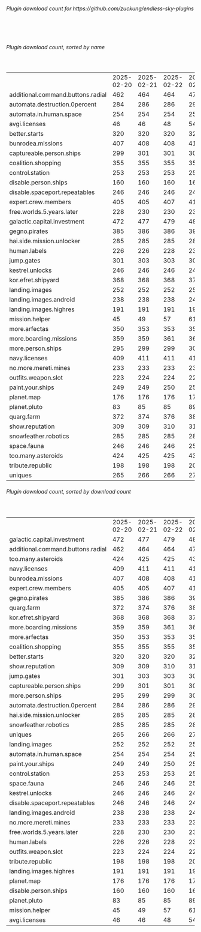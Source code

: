 <h6>Plugin download count for https://github.com/zuckung/endless-sky-plugins</h6><br>
<br>
<h6>Plugin download count, sorted by name</h6><sub><sup><br>
<table>
	<tr>
		<td></td>
		<td>2025-02-20</td>
		<td>2025-02-21</td>
		<td>2025-02-22</td>
		<td>2025-02-23</td>
		<td>2025-02-24</td>
		<td>2025-02-25</td>
		<td>2025-02-26</td>
		<td>today +</td>
	</tr>
	<tr>
		<td>additional.command.buttons.radial</td>
		<td>462</td>
		<td>464</td>
		<td>464</td>
		<td>473</td>
		<td>482</td>
		<td>482</td>
		<td>483</td>
		<td>+ 1</td>
	</tr>
	<tr>
		<td>automata.destruction.0percent</td>
		<td>284</td>
		<td>286</td>
		<td>286</td>
		<td>290</td>
		<td>292</td>
		<td>292</td>
		<td>293</td>
		<td>+ 1</td>
	</tr>
	<tr>
		<td>automata.in.human.space</td>
		<td>254</td>
		<td>254</td>
		<td>254</td>
		<td>259</td>
		<td>259</td>
		<td>260</td>
		<td>261</td>
		<td>+ 1</td>
	</tr>
	<tr>
		<td>avgi.licenses</td>
		<td>46</td>
		<td>46</td>
		<td>48</td>
		<td>54</td>
		<td>56</td>
		<td>56</td>
		<td>57</td>
		<td>+ 1</td>
	</tr>
	<tr>
		<td>better.starts</td>
		<td>320</td>
		<td>320</td>
		<td>320</td>
		<td>327</td>
		<td>331</td>
		<td>331</td>
		<td>332</td>
		<td>+ 1</td>
	</tr>
	<tr>
		<td>bunrodea.missions</td>
		<td>407</td>
		<td>408</td>
		<td>408</td>
		<td>414</td>
		<td>414</td>
		<td>414</td>
		<td>417</td>
		<td>+ 3</td>
	</tr>
	<tr>
		<td>captureable.person.ships</td>
		<td>299</td>
		<td>301</td>
		<td>301</td>
		<td>305</td>
		<td>305</td>
		<td>306</td>
		<td>307</td>
		<td>+ 1</td>
	</tr>
	<tr>
		<td>coalition.shopping</td>
		<td>355</td>
		<td>355</td>
		<td>355</td>
		<td>359</td>
		<td>359</td>
		<td>359</td>
		<td>360</td>
		<td>+ 1</td>
	</tr>
	<tr>
		<td>control.station</td>
		<td>253</td>
		<td>253</td>
		<td>253</td>
		<td>255</td>
		<td>257</td>
		<td>257</td>
		<td>258</td>
		<td>+ 1</td>
	</tr>
	<tr>
		<td>disable.person.ships</td>
		<td>160</td>
		<td>160</td>
		<td>160</td>
		<td>162</td>
		<td>162</td>
		<td>162</td>
		<td>163</td>
		<td>+ 1</td>
	</tr>
	<tr>
		<td>disable.spaceport.repeatables</td>
		<td>246</td>
		<td>246</td>
		<td>246</td>
		<td>248</td>
		<td>248</td>
		<td>248</td>
		<td>251</td>
		<td>+ 3</td>
	</tr>
	<tr>
		<td>expert.crew.members</td>
		<td>405</td>
		<td>405</td>
		<td>407</td>
		<td>413</td>
		<td>415</td>
		<td>415</td>
		<td>416</td>
		<td>+ 1</td>
	</tr>
	<tr>
		<td>free.worlds.5.years.later</td>
		<td>228</td>
		<td>230</td>
		<td>230</td>
		<td>234</td>
		<td>234</td>
		<td>234</td>
		<td>235</td>
		<td>+ 1</td>
	</tr>
	<tr>
		<td>galactic.capital.investment</td>
		<td>472</td>
		<td>477</td>
		<td>479</td>
		<td>483</td>
		<td>485</td>
		<td>485</td>
		<td>489</td>
		<td>+ 4</td>
	</tr>
	<tr>
		<td>gegno.pirates</td>
		<td>385</td>
		<td>386</td>
		<td>386</td>
		<td>392</td>
		<td>394</td>
		<td>394</td>
		<td>395</td>
		<td>+ 1</td>
	</tr>
	<tr>
		<td>hai.side.mission.unlocker</td>
		<td>285</td>
		<td>285</td>
		<td>285</td>
		<td>289</td>
		<td>289</td>
		<td>289</td>
		<td>291</td>
		<td>+ 2</td>
	</tr>
	<tr>
		<td>human.labels</td>
		<td>226</td>
		<td>226</td>
		<td>228</td>
		<td>230</td>
		<td>232</td>
		<td>232</td>
		<td>233</td>
		<td>+ 1</td>
	</tr>
	<tr>
		<td>jump.gates</td>
		<td>301</td>
		<td>303</td>
		<td>303</td>
		<td>308</td>
		<td>310</td>
		<td>310</td>
		<td>313</td>
		<td>+ 3</td>
	</tr>
	<tr>
		<td>kestrel.unlocks</td>
		<td>246</td>
		<td>246</td>
		<td>246</td>
		<td>248</td>
		<td>248</td>
		<td>248</td>
		<td>251</td>
		<td>+ 3</td>
	</tr>
	<tr>
		<td>kor.efret.shipyard</td>
		<td>368</td>
		<td>368</td>
		<td>368</td>
		<td>374</td>
		<td>378</td>
		<td>378</td>
		<td>380</td>
		<td>+ 2</td>
	</tr>
	<tr>
		<td>landing.images</td>
		<td>252</td>
		<td>252</td>
		<td>252</td>
		<td>254</td>
		<td>256</td>
		<td>258</td>
		<td>261</td>
		<td>+ 3</td>
	</tr>
	<tr>
		<td>landing.images.android</td>
		<td>238</td>
		<td>238</td>
		<td>238</td>
		<td>242</td>
		<td>244</td>
		<td>244</td>
		<td>247</td>
		<td>+ 3</td>
	</tr>
	<tr>
		<td>landing.images.highres</td>
		<td>191</td>
		<td>191</td>
		<td>191</td>
		<td>193</td>
		<td>193</td>
		<td>194</td>
		<td>195</td>
		<td>+ 1</td>
	</tr>
	<tr>
		<td>mission.helper</td>
		<td>45</td>
		<td>49</td>
		<td>57</td>
		<td>61</td>
		<td>61</td>
		<td>63</td>
		<td>69</td>
		<td>+ 6</td>
	</tr>
	<tr>
		<td>more.arfectas</td>
		<td>350</td>
		<td>353</td>
		<td>353</td>
		<td>357</td>
		<td>357</td>
		<td>359</td>
		<td>363</td>
		<td>+ 4</td>
	</tr>
	<tr>
		<td>more.boarding.missions</td>
		<td>359</td>
		<td>359</td>
		<td>361</td>
		<td>369</td>
		<td>371</td>
		<td>371</td>
		<td>372</td>
		<td>+ 1</td>
	</tr>
	<tr>
		<td>more.person.ships</td>
		<td>295</td>
		<td>299</td>
		<td>299</td>
		<td>303</td>
		<td>303</td>
		<td>303</td>
		<td>304</td>
		<td>+ 1</td>
	</tr>
	<tr>
		<td>navy.licenses</td>
		<td>409</td>
		<td>411</td>
		<td>411</td>
		<td>415</td>
		<td>415</td>
		<td>415</td>
		<td>421</td>
		<td>+ 6</td>
	</tr>
	<tr>
		<td>no.more.mereti.mines</td>
		<td>233</td>
		<td>233</td>
		<td>233</td>
		<td>235</td>
		<td>235</td>
		<td>235</td>
		<td>238</td>
		<td>+ 3</td>
	</tr>
	<tr>
		<td>outfits.weapon.slot</td>
		<td>223</td>
		<td>224</td>
		<td>224</td>
		<td>226</td>
		<td>228</td>
		<td>228</td>
		<td>229</td>
		<td>+ 1</td>
	</tr>
	<tr>
		<td>paint.your.ships</td>
		<td>249</td>
		<td>249</td>
		<td>250</td>
		<td>254</td>
		<td>256</td>
		<td>256</td>
		<td>259</td>
		<td>+ 3</td>
	</tr>
	<tr>
		<td>planet.map</td>
		<td>176</td>
		<td>176</td>
		<td>176</td>
		<td>178</td>
		<td>178</td>
		<td>178</td>
		<td>181</td>
		<td>+ 3</td>
	</tr>
	<tr>
		<td>planet.pluto</td>
		<td>83</td>
		<td>85</td>
		<td>85</td>
		<td>89</td>
		<td>89</td>
		<td>89</td>
		<td>92</td>
		<td>+ 3</td>
	</tr>
	<tr>
		<td>quarg.farm</td>
		<td>372</td>
		<td>374</td>
		<td>376</td>
		<td>384</td>
		<td>384</td>
		<td>384</td>
		<td>386</td>
		<td>+ 2</td>
	</tr>
	<tr>
		<td>show.reputation</td>
		<td>309</td>
		<td>309</td>
		<td>310</td>
		<td>312</td>
		<td>312</td>
		<td>313</td>
		<td>314</td>
		<td>+ 1</td>
	</tr>
	<tr>
		<td>snowfeather.robotics</td>
		<td>285</td>
		<td>285</td>
		<td>285</td>
		<td>289</td>
		<td>289</td>
		<td>289</td>
		<td>290</td>
		<td>+ 1</td>
	</tr>
	<tr>
		<td>space.fauna</td>
		<td>246</td>
		<td>246</td>
		<td>246</td>
		<td>250</td>
		<td>252</td>
		<td>252</td>
		<td>253</td>
		<td>+ 1</td>
	</tr>
	<tr>
		<td>too.many.asteroids</td>
		<td>424</td>
		<td>425</td>
		<td>425</td>
		<td>432</td>
		<td>434</td>
		<td>434</td>
		<td>437</td>
		<td>+ 3</td>
	</tr>
	<tr>
		<td>tribute.republic</td>
		<td>198</td>
		<td>198</td>
		<td>198</td>
		<td>200</td>
		<td>200</td>
		<td>200</td>
		<td>201</td>
		<td>+ 1</td>
	</tr>
	<tr>
		<td>uniques</td>
		<td>265</td>
		<td>266</td>
		<td>266</td>
		<td>272</td>
		<td>274</td>
		<td>274</td>
		<td>275</td>
		<td>+ 1</td>
	</tr>
</table>
</sub></sup>
<h6>Plugin download count, sorted by download count</h6><sub><sup><br>
<table>
	<tr>
		<td></td>
		<td>2025-02-20</td>
		<td>2025-02-21</td>
		<td>2025-02-22</td>
		<td>2025-02-23</td>
		<td>2025-02-24</td>
		<td>2025-02-25</td>
		<td>2025-02-26</td>
		<td>today +</td>
	</tr>
	<tr>
		<td>galactic.capital.investment</td>
		<td>472</td>
		<td>477</td>
		<td>479</td>
		<td>483</td>
		<td>485</td>
		<td>485</td>
		<td>489</td>
		<td>+ 4</td>
	</tr>
	<tr>
		<td>additional.command.buttons.radial</td>
		<td>462</td>
		<td>464</td>
		<td>464</td>
		<td>473</td>
		<td>482</td>
		<td>482</td>
		<td>483</td>
		<td>+ 1</td>
	</tr>
	<tr>
		<td>too.many.asteroids</td>
		<td>424</td>
		<td>425</td>
		<td>425</td>
		<td>432</td>
		<td>434</td>
		<td>434</td>
		<td>437</td>
		<td>+ 3</td>
	</tr>
	<tr>
		<td>navy.licenses</td>
		<td>409</td>
		<td>411</td>
		<td>411</td>
		<td>415</td>
		<td>415</td>
		<td>415</td>
		<td>421</td>
		<td>+ 6</td>
	</tr>
	<tr>
		<td>bunrodea.missions</td>
		<td>407</td>
		<td>408</td>
		<td>408</td>
		<td>414</td>
		<td>414</td>
		<td>414</td>
		<td>417</td>
		<td>+ 3</td>
	</tr>
	<tr>
		<td>expert.crew.members</td>
		<td>405</td>
		<td>405</td>
		<td>407</td>
		<td>413</td>
		<td>415</td>
		<td>415</td>
		<td>416</td>
		<td>+ 1</td>
	</tr>
	<tr>
		<td>gegno.pirates</td>
		<td>385</td>
		<td>386</td>
		<td>386</td>
		<td>392</td>
		<td>394</td>
		<td>394</td>
		<td>395</td>
		<td>+ 1</td>
	</tr>
	<tr>
		<td>quarg.farm</td>
		<td>372</td>
		<td>374</td>
		<td>376</td>
		<td>384</td>
		<td>384</td>
		<td>384</td>
		<td>386</td>
		<td>+ 2</td>
	</tr>
	<tr>
		<td>kor.efret.shipyard</td>
		<td>368</td>
		<td>368</td>
		<td>368</td>
		<td>374</td>
		<td>378</td>
		<td>378</td>
		<td>380</td>
		<td>+ 2</td>
	</tr>
	<tr>
		<td>more.boarding.missions</td>
		<td>359</td>
		<td>359</td>
		<td>361</td>
		<td>369</td>
		<td>371</td>
		<td>371</td>
		<td>372</td>
		<td>+ 1</td>
	</tr>
	<tr>
		<td>more.arfectas</td>
		<td>350</td>
		<td>353</td>
		<td>353</td>
		<td>357</td>
		<td>357</td>
		<td>359</td>
		<td>363</td>
		<td>+ 4</td>
	</tr>
	<tr>
		<td>coalition.shopping</td>
		<td>355</td>
		<td>355</td>
		<td>355</td>
		<td>359</td>
		<td>359</td>
		<td>359</td>
		<td>360</td>
		<td>+ 1</td>
	</tr>
	<tr>
		<td>better.starts</td>
		<td>320</td>
		<td>320</td>
		<td>320</td>
		<td>327</td>
		<td>331</td>
		<td>331</td>
		<td>332</td>
		<td>+ 1</td>
	</tr>
	<tr>
		<td>show.reputation</td>
		<td>309</td>
		<td>309</td>
		<td>310</td>
		<td>312</td>
		<td>312</td>
		<td>313</td>
		<td>314</td>
		<td>+ 1</td>
	</tr>
	<tr>
		<td>jump.gates</td>
		<td>301</td>
		<td>303</td>
		<td>303</td>
		<td>308</td>
		<td>310</td>
		<td>310</td>
		<td>313</td>
		<td>+ 3</td>
	</tr>
	<tr>
		<td>captureable.person.ships</td>
		<td>299</td>
		<td>301</td>
		<td>301</td>
		<td>305</td>
		<td>305</td>
		<td>306</td>
		<td>307</td>
		<td>+ 1</td>
	</tr>
	<tr>
		<td>more.person.ships</td>
		<td>295</td>
		<td>299</td>
		<td>299</td>
		<td>303</td>
		<td>303</td>
		<td>303</td>
		<td>304</td>
		<td>+ 1</td>
	</tr>
	<tr>
		<td>automata.destruction.0percent</td>
		<td>284</td>
		<td>286</td>
		<td>286</td>
		<td>290</td>
		<td>292</td>
		<td>292</td>
		<td>293</td>
		<td>+ 1</td>
	</tr>
	<tr>
		<td>hai.side.mission.unlocker</td>
		<td>285</td>
		<td>285</td>
		<td>285</td>
		<td>289</td>
		<td>289</td>
		<td>289</td>
		<td>291</td>
		<td>+ 2</td>
	</tr>
	<tr>
		<td>snowfeather.robotics</td>
		<td>285</td>
		<td>285</td>
		<td>285</td>
		<td>289</td>
		<td>289</td>
		<td>289</td>
		<td>290</td>
		<td>+ 1</td>
	</tr>
	<tr>
		<td>uniques</td>
		<td>265</td>
		<td>266</td>
		<td>266</td>
		<td>272</td>
		<td>274</td>
		<td>274</td>
		<td>275</td>
		<td>+ 1</td>
	</tr>
	<tr>
		<td>landing.images</td>
		<td>252</td>
		<td>252</td>
		<td>252</td>
		<td>254</td>
		<td>256</td>
		<td>258</td>
		<td>261</td>
		<td>+ 3</td>
	</tr>
	<tr>
		<td>automata.in.human.space</td>
		<td>254</td>
		<td>254</td>
		<td>254</td>
		<td>259</td>
		<td>259</td>
		<td>260</td>
		<td>261</td>
		<td>+ 1</td>
	</tr>
	<tr>
		<td>paint.your.ships</td>
		<td>249</td>
		<td>249</td>
		<td>250</td>
		<td>254</td>
		<td>256</td>
		<td>256</td>
		<td>259</td>
		<td>+ 3</td>
	</tr>
	<tr>
		<td>control.station</td>
		<td>253</td>
		<td>253</td>
		<td>253</td>
		<td>255</td>
		<td>257</td>
		<td>257</td>
		<td>258</td>
		<td>+ 1</td>
	</tr>
	<tr>
		<td>space.fauna</td>
		<td>246</td>
		<td>246</td>
		<td>246</td>
		<td>250</td>
		<td>252</td>
		<td>252</td>
		<td>253</td>
		<td>+ 1</td>
	</tr>
	<tr>
		<td>kestrel.unlocks</td>
		<td>246</td>
		<td>246</td>
		<td>246</td>
		<td>248</td>
		<td>248</td>
		<td>248</td>
		<td>251</td>
		<td>+ 3</td>
	</tr>
	<tr>
		<td>disable.spaceport.repeatables</td>
		<td>246</td>
		<td>246</td>
		<td>246</td>
		<td>248</td>
		<td>248</td>
		<td>248</td>
		<td>251</td>
		<td>+ 3</td>
	</tr>
	<tr>
		<td>landing.images.android</td>
		<td>238</td>
		<td>238</td>
		<td>238</td>
		<td>242</td>
		<td>244</td>
		<td>244</td>
		<td>247</td>
		<td>+ 3</td>
	</tr>
	<tr>
		<td>no.more.mereti.mines</td>
		<td>233</td>
		<td>233</td>
		<td>233</td>
		<td>235</td>
		<td>235</td>
		<td>235</td>
		<td>238</td>
		<td>+ 3</td>
	</tr>
	<tr>
		<td>free.worlds.5.years.later</td>
		<td>228</td>
		<td>230</td>
		<td>230</td>
		<td>234</td>
		<td>234</td>
		<td>234</td>
		<td>235</td>
		<td>+ 1</td>
	</tr>
	<tr>
		<td>human.labels</td>
		<td>226</td>
		<td>226</td>
		<td>228</td>
		<td>230</td>
		<td>232</td>
		<td>232</td>
		<td>233</td>
		<td>+ 1</td>
	</tr>
	<tr>
		<td>outfits.weapon.slot</td>
		<td>223</td>
		<td>224</td>
		<td>224</td>
		<td>226</td>
		<td>228</td>
		<td>228</td>
		<td>229</td>
		<td>+ 1</td>
	</tr>
	<tr>
		<td>tribute.republic</td>
		<td>198</td>
		<td>198</td>
		<td>198</td>
		<td>200</td>
		<td>200</td>
		<td>200</td>
		<td>201</td>
		<td>+ 1</td>
	</tr>
	<tr>
		<td>landing.images.highres</td>
		<td>191</td>
		<td>191</td>
		<td>191</td>
		<td>193</td>
		<td>193</td>
		<td>194</td>
		<td>195</td>
		<td>+ 1</td>
	</tr>
	<tr>
		<td>planet.map</td>
		<td>176</td>
		<td>176</td>
		<td>176</td>
		<td>178</td>
		<td>178</td>
		<td>178</td>
		<td>181</td>
		<td>+ 3</td>
	</tr>
	<tr>
		<td>disable.person.ships</td>
		<td>160</td>
		<td>160</td>
		<td>160</td>
		<td>162</td>
		<td>162</td>
		<td>162</td>
		<td>163</td>
		<td>+ 1</td>
	</tr>
	<tr>
		<td>planet.pluto</td>
		<td>83</td>
		<td>85</td>
		<td>85</td>
		<td>89</td>
		<td>89</td>
		<td>89</td>
		<td>92</td>
		<td>+ 3</td>
	</tr>
	<tr>
		<td>mission.helper</td>
		<td>45</td>
		<td>49</td>
		<td>57</td>
		<td>61</td>
		<td>61</td>
		<td>63</td>
		<td>69</td>
		<td>+ 6</td>
	</tr>
	<tr>
		<td>avgi.licenses</td>
		<td>46</td>
		<td>46</td>
		<td>48</td>
		<td>54</td>
		<td>56</td>
		<td>56</td>
		<td>57</td>
		<td>+ 1</td>
	</tr>
</table>
</sub></sup>
